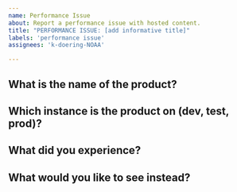 ```yaml
---
name: Performance Issue
about: Report a performance issue with hosted content.
title: "PERFORMANCE ISSUE: [add informative title]"
labels: 'performance issue'
assignees: 'k-doering-NOAA'

---
```


## What is the name of the product?

## Which instance is the product on (dev, test, prod)?

## What did you experience?

## What would you like to see instead?
